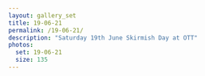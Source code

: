 ```yaml
---
layout: gallery_set
title: 19-06-21
permalink: /19-06-21/
description: "Saturday 19th June Skirmish Day at OTT"
photos:
  set: 19-06-21
  size: 135
---
```

